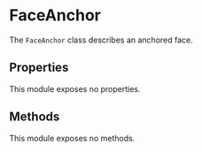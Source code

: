 # FaceAnchor

The `FaceAnchor` class describes an anchored face.

## Properties

This module exposes no properties.

## Methods

This module exposes no methods.

